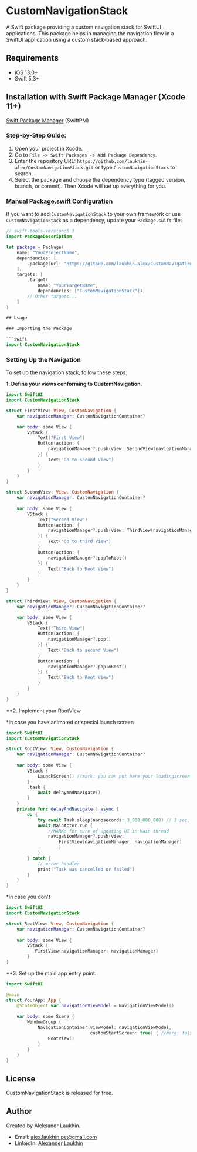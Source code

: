# CustomNavigationStack

A Swift package providing a custom navigation stack for SwiftUI applications. This package helps in managing the navigation flow in a SwiftUI application using a custom stack-based approach.

## Requirements

- iOS 13.0+
- Swift 5.3+

## Installation with Swift Package Manager (Xcode 11+)

[Swift Package Manager](https://swift.org/package-manager/) (SwiftPM)

### Step-by-Step Guide:

1. Open your project in Xcode.
2. Go to `File -> Swift Packages -> Add Package Dependency`.
3. Enter the repository URL: `https://github.com/laukhin-alex/CustomNavigationStack.git` or type `CustomNavigationStack` to search.
4. Select the package and choose the dependency type (tagged version, branch, or commit). Then Xcode will set up everything for you.

### Manual Package.swift Configuration

If you want to add `CustomNavigationStack` to your own framework or use `CustomNavigationStack` as a dependency, update your `Package.swift` file:

```swift
// swift-tools-version:5.3
import PackageDescription

let package = Package(
    name: "YourProjectName",
    dependencies: [
        .package(url: "https://github.com/laukhin-alex/CustomNavigationStack.git", from: "1.0.2")
    ],
    targets: [
        .target(
            name: "YourTargetName",
            dependencies: ["CustomNavigationStack"]),
        // Other targets...
    ]
)

## Usage

### Importing the Package

```swift
import CustomNavigationStack
```

### Setting Up the Navigation

To set up the navigation stack, follow these steps:

 **1. Define your views conforming to CustomNavigation.**

```swift    
import SwiftUI
import CustomNavigationStack

struct FirstView: View, CustomNavigation {
    var navigationManager: CustomNavigationContainer?

    var body: some View {
        VStack {
            Text("First View")
            Button(action: {
                navigationManager?.push(view: SecondView(navigationManager: navigationManager))
            }) {
                Text("Go to Second View")
            }
        }
    }
}

struct SecondView: View, CustomNavigation {
    var navigationManager: CustomNavigationContainer?
    
    var body: some View {
        VStack {
            Text("Second View")
            Button(action: {
                navigationManager?.push(view: ThirdView(navigationManager: navigationManager))
            }) {
                Text("Go to third View")
            }
            Button(action: {
                navigationManager?.popToRoot()
            }) {
                Text("Back to Root View")
            }
        }
    }
}

struct ThirdView: View, CustomNavigation {
    var navigationManager: CustomNavigationContainer?

    var body: some View {
        VStack {
            Text("Third View")
            Button(action: {
                navigationManager?.pop()
            }) {
                Text("Back to second View")
            }
            Button(action: {
                navigationManager?.popToRoot()
            }) {
                Text("Back to Root View")
            }
        }
    }
}
```
**2. Implement your RootView.
  
*in case you have animated or special launch screen
  
```swift   
import SwiftUI
import CustomNavigationStack

struct RootView: View, CustomNavigation {
    var navigationManager: CustomNavigationContainer?
    
    var body: some View {
        VStack {
            LaunchScreen() //mark: you can put here your loadingscreen
        }
        .task {
            await delayAndNavigate()
        }
    }
    private func delayAndNavigate() async {
        do {
            try await Task.sleep(nanoseconds: 3_000_000_000) // 3 sec, you can add more
            await MainActor.run {
                //MARK: for sure of updating UI in Main thread
                navigationManager?.push(view: 
                    FirstView(navigationManager: navigationManager)
                    )
            }
        } catch {
            // error handler
            print("Task was cancelled or failed")
        }
    }
}
```

*in case you don't
  
```swift   
import SwiftUI
import CustomNavigationStack

struct RootView: View, CustomNavigation {
    var navigationManager: CustomNavigationContainer?
    
    var body: some View {
        VStack {
           FirstView(navigationManager: navigationManager)
        }
}
```
**3. Set up the main app entry point.

```swift 
import SwiftUI

@main
struct YourApp: App {
    @StateObject var navigationViewModel = NavigationViewModel()
    
    var body: some Scene {
        WindowGroup {
            NavigationContainer(viewModel: navigationViewModel,
                                customStartScreen: true) { //mark: false if you don't have customStartScreen
                RootView()
            }
        }
    }
}
```

## License

CustomNavigationStack is released for free.

## Author

Created by Aleksandr Laukhin. 
- Email: alex.laukhin.pe@gmail.com
- LinkedIn: [Alexander Laukhin](https://www.linkedin.com/in/alexander-laukhin)
